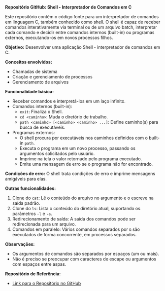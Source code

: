 **Repositório GitHub: Shell - Interpretador de Comandos em C**

Este repositório contém o código fonte para um interpretador de comandos em linguagem C, também conhecido como shell. O shell é capaz de receber comandos interativamente via terminal ou de um arquivo batch, interpretar cada comando e decidir entre comandos internos (built-in) ou programas externos, executando-os em novos processos filhos.

**Objetivo:**
Desenvolver uma aplicação Shell - interpretador de comandos em C.

**Conceitos envolvidos:**
- Chamadas de sistema
- Criação e gerenciamento de processos
- Gerenciamento de arquivos

**Funcionalidade básica:**
- Receber comandos e interpretá-los em um laço infinito.
- Comandos internos (built-in):
  - `exit`: Finaliza o Shell.
  - `cd <caminho>`: Muda o diretório de trabalho.
  - `path <caminho> [<caminho> <caminho> ...]`: Define caminho(s) para busca de executáveis.
- Programas externos:
  - O shell procura por executáveis nos caminhos definidos com o built-in `path`.
  - Executa o programa em um novo processo, passando os argumentos solicitados pelo usuário.
  - Imprime na tela o valor retornado pelo programa executado.
  - Emite uma mensagem de erro se o programa não for encontrado.

**Condições de erro:**
O shell trata condições de erro e imprime mensagens amigáveis para elas.

**Outras funcionalidades:**
1. Clone do `cat`: Lê o conteúdo do arquivo no argumento e o escreve na saída padrão.
2. Clone do `ls`: Lista o conteúdo do diretório atual, suportando os parâmetros `-l` e `-a`.
3. Redirecionamento de saída: A saída dos comandos pode ser redirecionada para um arquivo.
4. Comandos em paralelo: Vários comandos separados por `&` são executados de forma concorrente, em processos separados.

**Observações:**
- Os argumentos de comandos são separados por espaços (um ou mais).
- Não é preciso se preocupar com caracteres de escape ou argumentos com espaços entre aspas.

**Repositório de Referência:**
- [Link para o Repositório no GitHub](https://github.com/seu-usuario/shell-interpreter)
